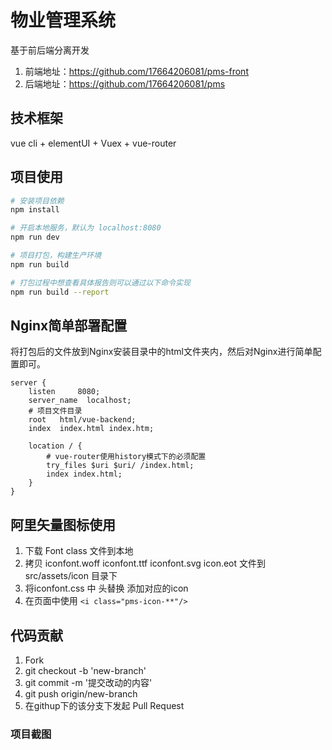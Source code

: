 # 物业管理系统

基于前后端分离开发</br>
1. 前端地址：https://github.com/17664206081/pms-front
2. 后端地址：https://github.com/17664206081/pms

## 技术框架
vue cli + elementUI + Vuex + vue-router

## 项目使用

``` bash
# 安装项目依赖
npm install

# 开启本地服务，默认为 localhost:8080
npm run dev

# 项目打包，构建生产环境
npm run build

# 打包过程中想查看具体报告则可以通过以下命令实现
npm run build --report
```

## Nginx简单部署配置
将打包后的文件放到Nginx安装目录中的html文件夹内，然后对Nginx进行简单配置即可。
``` 
server {
    listen     8080;
    server_name  localhost;
    # 项目文件目录
    root   html/vue-backend;
    index  index.html index.htm;

    location / {
        # vue-router使用history模式下的必须配置
        try_files $uri $uri/ /index.html;
        index index.html;
    }
}
```

## 阿里矢量图标使用
1. 下载 Font class 文件到本地
2. 拷贝 iconfont.woff iconfont.ttf iconfont.svg icon.eot 文件到 src/assets/icon 目录下
3. 将iconfont.css 中 头替换 添加对应的icon 
4. 在页面中使用 ``` <i class="pms-icon-**"/> ```

## 代码贡献
1. Fork
2. git checkout -b 'new-branch'
3. git commit -m '提交改动的内容'
4. git push origin/new-branch
5. 在githup下的该分支下发起 Pull Request

### 项目截图



